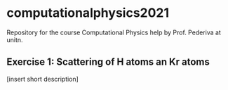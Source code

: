 # computationalphysics2021
Repository for the course Computational Physics help by Prof. Pederiva at unitn.

## Exercise 1: Scattering of H atoms an Kr atoms
\[insert short description\]
